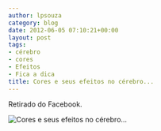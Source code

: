 ```yaml
---
author: lpsouza
category: blog
date: 2012-06-05 07:10:21+00:00
layout: post
tags:
- cérebro
- cores
- Efeitos
- Fica a dica
title: Cores e seus efeitos no cérebro...
---
```


Retirado do Facebook.

![Cores e seus efeitos no cérebro...](https://luizsouza.com.br/wp-content/upload/2012/06/wpid-facebook_51003.jpg)